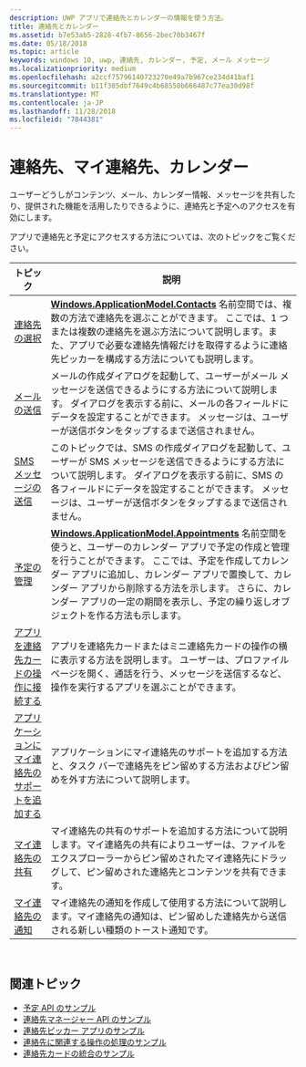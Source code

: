 ```yaml
---
description: UWP アプリで連絡先とカレンダーの情報を使う方法。
title: 連絡先とカレンダー
ms.assetid: b7e53ab5-2828-4fb7-8656-2bec70b3467f
ms.date: 05/18/2018
ms.topic: article
keywords: windows 10, uwp, 連絡先, カレンダー, 予定, メール メッセージ
ms.localizationpriority: medium
ms.openlocfilehash: a2ccf75796140723270e49a7b967ce234d41baf1
ms.sourcegitcommit: b11f305dbf7649c4b68550b666487c77ea30d98f
ms.translationtype: MT
ms.contentlocale: ja-JP
ms.lasthandoff: 11/28/2018
ms.locfileid: "7844381"
---
```

# <a name="contacts-my-people-and-calendar"></a>連絡先、マイ連絡先、カレンダー


ユーザーどうしがコンテンツ、メール、カレンダー情報、メッセージを共有したり、提供された機能を活用したりできるように、連絡先と予定へのアクセスを有効にします。

アプリで連絡先と予定にアクセスする方法については、次のトピックをご覧ください。

| トピック | 説明 |
|-------|-------------|
| [連絡先の選択](selecting-contacts.md) | [<strong>Windows.ApplicationModel.Contacts</strong>](https://msdn.microsoft.com/library/windows/apps/BR225002) 名前空間では、複数の方法で連絡先を選ぶことができます。 ここでは、1 つまたは複数の連絡先を選ぶ方法について説明します。また、アプリで必要な連絡先情報だけを取得するように連絡先ピッカーを構成する方法についても説明します。 |
| [メールの送信](sending-email.md) | メールの作成ダイアログを起動して、ユーザーがメール メッセージを送信できるようにする方法について説明します。 ダイアログを表示する前に、メールの各フィールドにデータを設定することができます。 メッセージは、ユーザーが送信ボタンをタップするまで送信されません。 |
| [SMS メッセージの送信](sending-an-sms-message.md) | このトピックでは、SMS の作成ダイアログを起動して、ユーザーが SMS メッセージを送信できるようにする方法について説明します。 ダイアログを表示する前に、SMS の各フィールドにデータを設定することができます。 メッセージは、ユーザーが送信ボタンをタップするまで送信されません。 |
| [予定の管理](managing-appointments.md) | [<strong>Windows.ApplicationModel.Appointments</strong>](https://msdn.microsoft.com/library/windows/apps/Dn263359) 名前空間を使うと、ユーザーのカレンダー アプリで予定の作成と管理を行うことができます。 ここでは、予定を作成してカレンダー アプリに追加し、カレンダー アプリで置換して、カレンダー アプリから削除する方法を示します。 さらに、カレンダー アプリの一定の期間を表示し、予定の繰り返しオブジェクトを作る方法も示します。 |
| [アプリを連絡先カードの操作に接続する](integrating-with-contacts.md) | アプリを連絡先カードまたはミニ連絡先カードの操作の横に表示する方法を説明します。 ユーザーは、プロファイル ページを開く、通話を行う、メッセージを送信するなど、操作を実行するアプリを選ぶことができます。 |
| [アプリケーションにマイ連絡先のサポートを追加する](my-people-support.md) | アプリケーションにマイ連絡先のサポートを追加する方法と、タスク バーで連絡先をピン留めする方法およびピン留めを外す方法について説明します。 |
| [マイ連絡先の共有](my-people-sharing.md) | マイ連絡先の共有のサポートを追加する方法について説明します。マイ連絡先の共有によりユーザーは、ファイルをエクスプローラーからピン留めされたマイ連絡先にドラッグして、ピン留めされた連絡先とコンテンツを共有できます。 |
| [マイ連絡先の通知](my-people-notifications.md) | マイ連絡先の通知を作成して使用する方法について説明します。マイ連絡先の通知は、ピン留めした連絡先から送信される新しい種類のトースト通知です。 |

 

## <a name="related-topics"></a>関連トピック

* [予定 API のサンプル](http://go.microsoft.com/fwlink/p/?linkid=309836)
* [連絡先マネージャー API のサンプル](http://go.microsoft.com/fwlink/p/?LinkID=310079)
* [連絡先ピッカー アプリのサンプル](http://go.microsoft.com/fwlink/p/?linkid=231575)
* [連絡先に関連する操作の処理のサンプル](http://go.microsoft.com/fwlink/p/?LinkID=320151)
* [連絡先カードの統合のサンプル](https://github.com/Microsoft/Windows-universal-samples/tree/master/Samples/ContactCardIntegration)
